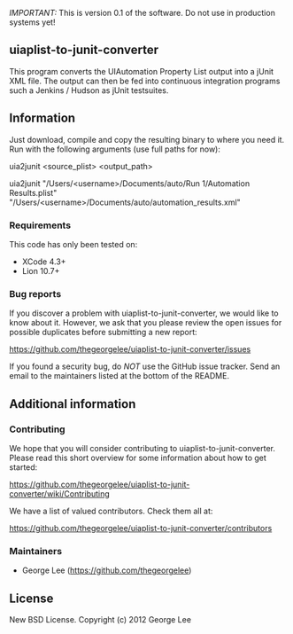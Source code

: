*IMPORTANT:* This is version 0.1 of the software.  Do not use in production systems yet!

## uiaplist-to-junit-converter

This program converts the UIAutomation Property List output into a jUnit XML file.  The output can then be fed into continuous integration programs such a Jenkins / Hudson as jUnit testsuites.


## Information

Just download, compile and copy the resulting binary to where you need it. Run with the following arguments (use full paths for now):

uia2junit &lt;source_plist&gt; &lt;output_path&gt;

uia2junit "/Users/&lt;username&gt;/Documents/auto/Run 1/Automation Results.plist" "/Users/&lt;username&gt;/Documents/auto/automation_results.xml"


### Requirements

This code has only been tested on:
* XCode 4.3+ 
* Lion 10.7+


### Bug reports

If you discover a problem with uiaplist-to-junit-converter, we would like to know about it. However, we ask that you please review the open issues for possible duplicates before submitting a new report:

https://github.com/thegeorgelee/uiaplist-to-junit-converter/issues

If you found a security bug, do *NOT* use the GitHub issue tracker. Send an email to the maintainers listed at the bottom of the README.


## Additional information

### Contributing

We hope that you will consider contributing to uiaplist-to-junit-converter. Please read this short overview for some information about how to get started:

https://github.com/thegeorgelee/uiaplist-to-junit-converter/wiki/Contributing

We have a list of valued contributors. Check them all at:

https://github.com/thegeorgelee/uiaplist-to-junit-converter/contributors


### Maintainers

* George Lee (https://github.com/thegeorgelee)


## License

New BSD License. Copyright (c) 2012 George Lee
